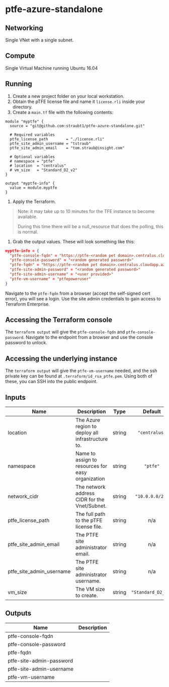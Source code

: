 # ptfe-azure-standalone

## Networking

Single VNet with a single subnet.

## Compute

Single Virtual Machine running Ubuntu 16.04

## Running

1. Create a new project folder on your local workstation.
1. Obtain the pTFE license file and name it `license.rli` inside your directory.
1. Create a `main.tf` file with the following contents:
```hcl
module "myptfe" {
  source = "git@github.com:straubt1/ptfe-azure-standalone.git"

  # Required variables
  ptfe_license_path        = "./license.rli"
  ptfe_site_admin_username = "tstraub"
  ptfe_site_admin_email    = "tom.straub@insight.com"

  # Optional variables
  # namespace = "ptfe"
  # location  = "centralus"
  # vm_size   = "Standard_D2_v2"
}

output "myptfe-info" {
  value = module.myptfe
}
```
1. Apply the Terraform.
> Note: it may take up to 10 minutes for the TFE instance to become available.
> 
> During this time there will be a null_resource that does the polling, this is normal.
1. Grab the output values.
These will look something like this:
```json
myptfe-info = {
  "ptfe-console-fqdn" = "https://ptfe-<random pet domain>.centralus.cloudapp.azure.com:8800"
  "ptfe-console-password" = "<random generated password>"
  "ptfe-fqdn" = "https://ptfe-<random pet domain>.centralus.cloudapp.azure.com"
  "ptfe-site-admin-password" = "<random generated password>"
  "ptfe-site-admin-username" = "<user provided>"
  "ptfe-vm-username" = "ptfepoweruser"
}
```
Navigate to the `ptfe-fqdn` from a browser (accept the self-signed cert error), you will see a login.
Use the site admin credentials to gain access to Terraform Enterprise.

## Accessing the Terraform console

The `terraform output` will give the `ptfe-console-fqdn` and `ptfe-console-password`.
Navigate to the endpoint from a browser and use the console password to unlock.

## Accessing the underlying instance

The `terraform output` will give the `ptfe-vm-username` needed, and the ssh private key can be found at `.terraform/id_rsa_ptfe.pem`. Using both of these, you can SSH into the public endpoint.

<!-- BEGINNING OF PRE-COMMIT-TERRAFORM DOCS HOOK -->
## Inputs

| Name | Description | Type | Default | Required |
|------|-------------|:----:|:-----:|:-----:|
| location | The Azure region to deploy all infrastructure to. | string | `"centralus"` | no |
| namespace | Name to assign to resources for easy organization | string | `"ptfe"` | no |
| network\_cidr | The network address CIDR for the Vnet/Subnet. | string | `"10.0.0.0/24"` | no |
| ptfe\_license\_path | The full path to the pTFE license file. | string | n/a | yes |
| ptfe\_site\_admin\_email | The PTFE site administrator email. | string | n/a | yes |
| ptfe\_site\_admin\_username | The PTFE site administrator username. | string | n/a | yes |
| vm\_size | The VM size to create. | string | `"Standard_D2_v2"` | no |

## Outputs

| Name | Description |
|------|-------------|
| ptfe-console-fqdn |  |
| ptfe-console-password |  |
| ptfe-fqdn |  |
| ptfe-site-admin-password |  |
| ptfe-site-admin-username |  |
| ptfe-vm-username |  |

<!-- END OF PRE-COMMIT-TERRAFORM DOCS HOOK -->